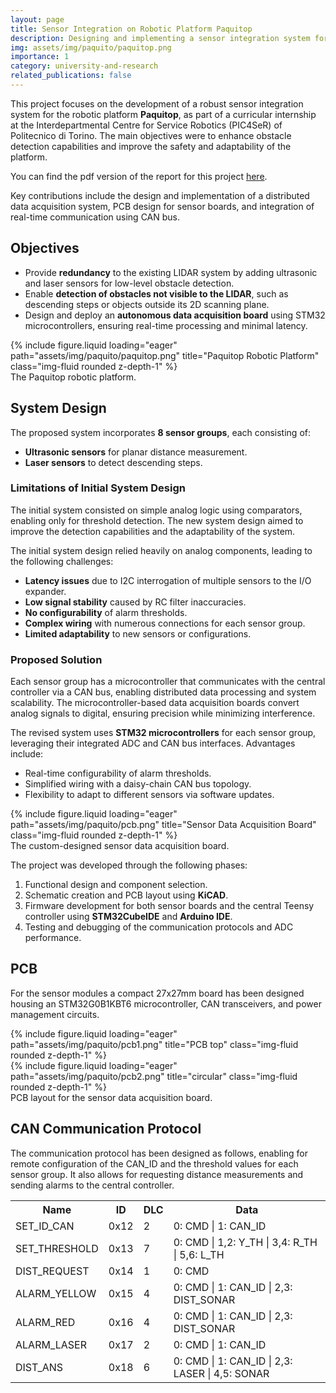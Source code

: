 ```yaml
---
layout: page
title: Sensor Integration on Robotic Platform Paquitop
description: Designing and implementing a sensor integration system for enhanced obstacle detection on the Paquitop robotic platform.
img: assets/img/paquito/paquitop.png
importance: 1
category: university-and-research
related_publications: false
---
```


This project focuses on the development of a robust sensor integration system for the robotic platform **Paquitop**, as part of a curricular internship at the Interdepartmental Centre for Service Robotics (PIC4SeR) of Politecnico di Torino. The main objectives were to enhance obstacle detection capabilities and improve the safety and adaptability of the platform.

You can find the pdf version of the report for this project [here](/assets/pdf/Andrea_Grillo_Report_PIC4SeR_Paquitop.pdf).

Key contributions include the design and implementation of a distributed data acquisition system, PCB design for sensor boards, and integration of real-time communication using CAN bus.

## Objectives

- Provide **redundancy** to the existing LIDAR system by adding ultrasonic and laser sensors for low-level obstacle detection.
- Enable **detection of obstacles not visible to the LIDAR**, such as descending steps or objects outside its 2D scanning plane.
- Design and deploy an **autonomous data acquisition board** using STM32 microcontrollers, ensuring real-time processing and minimal latency.

<div class="row">
    <div class="col-sm mt-3 mt-md-0">
        {% include figure.liquid loading="eager" path="assets/img/paquito/paquitop.png" title="Paquitop Robotic Platform" class="img-fluid rounded z-depth-1" %}
    </div>
</div>
<div class="caption">
    The Paquitop robotic platform.
</div>

## System Design

The proposed system incorporates **8 sensor groups**, each consisting of:
- **Ultrasonic sensors** for planar distance measurement.
- **Laser sensors** to detect descending steps.


### Limitations of Initial System Design
The initial system consisted on simple analog logic using comparators, enabling only for threshold detection. The new system design aimed to improve the detection capabilities and the adaptability of the system.

The initial system design relied heavily on analog components, leading to the following challenges:
- **Latency issues** due to I2C interrogation of multiple sensors to the I/O expander.
- **Low signal stability** caused by RC filter inaccuracies.
- **No configurability** of alarm thresholds.
- **Complex wiring** with numerous connections for each sensor group.
- **Limited adaptability** to new sensors or configurations.

### Proposed Solution

Each sensor group has a microcontroller that communicates with the central controller via a CAN bus, enabling distributed data processing and system scalability. The microcontroller-based data acquisition boards convert analog signals to digital, ensuring precision while minimizing interference.

The revised system uses **STM32 microcontrollers** for each sensor group, leveraging their integrated ADC and CAN bus interfaces. Advantages include:
- Real-time configurability of alarm thresholds.
- Simplified wiring with a daisy-chain CAN bus topology.
- Flexibility to adapt to different sensors via software updates.

<div class="row justify-content-center">
    <div class="col-sm-7 mt-3 mt-md-0">
        {% include figure.liquid loading="eager" path="assets/img/paquito/pcb.png" title="Sensor Data Acquisition Board" class="img-fluid rounded z-depth-1" %}
    </div>
</div>
<div class="caption">
    The custom-designed sensor data acquisition board.
</div>


The project was developed through the following phases:
1. Functional design and component selection.
2. Schematic creation and PCB layout using **KiCAD**.
3. Firmware development for both sensor boards and the central Teensy controller using **STM32CubeIDE** and **Arduino IDE**.
4. Testing and debugging of the communication protocols and ADC performance.

## PCB
For the sensor modules a compact 27x27mm board has been designed housing an STM32G0B1KBT6 microcontroller, CAN transceivers, and power management circuits.
<div class="row">
    <div class="col-sm-6 mt-3 mt-md-0">
        {% include figure.liquid loading="eager" path="assets/img/paquito/pcb1.png" title="PCB top" class="img-fluid rounded z-depth-1" %}
    </div>
    <div class="col-sm-6 mt-3 mt-md-0">
        {% include figure.liquid loading="eager" path="assets/img/paquito/pcb2.png" title="circular" class="img-fluid rounded z-depth-1" %}
    </div>
</div>
<div class="caption">
    PCB layout for the sensor data acquisition board.
</div>

## CAN Communication Protocol
The communication protocol has been designed as follows, enabling for remote configuration of the CAN_ID and the threshold values for each sensor group. It also allows for requesting distance measurements and sending alarms to the central controller.


<!-- | Name            | ID   | DLC | Data                                        |
|----------------|------|-----|---------------------------------------------|
| SET_ID_CAN     | 0x12 | 2   | 0: CMD \| 1: CAN_ID                        |
| SET_THRESHOLD  | 0x13 | 7   | 0: CMD \| 1,2: Y_TH \| 3,4: R_TH \| 5,6: L_TH |
| DIST_REQUEST   | 0x14 | 1   | 0: CMD                                     |
| ALARM_YELLOW   | 0x15 | 4   | 0: CMD \| 1: CAN_ID \| 2,3: DIST_SONAR     |
| ALARM_RED      | 0x16 | 4   | 0: CMD \| 1: CAN_ID \| 2,3: DIST_SONAR     |
| ALARM_LASER    | 0x17 | 2   | 0: CMD \| 1: CAN_ID                        |
| DIST_ANS       | 0x18 | 6   | 0: CMD \| 1: CAN_ID \| 2,3: LASER \| 4,5: SONAR | -->

<div align="center">
<table>
    <tr>
        <th>Name</th>
        <th>ID</th>
        <th>DLC</th>
        <th>Data</th>
    </tr>
    <tr>
        <td>SET_ID_CAN</td>
        <td>0x12</td>
        <td>2</td>
        <td>0: CMD | 1: CAN_ID</td>
    </tr>
    <tr>
        <td>SET_THRESHOLD</td>
        <td>0x13</td>
        <td>7</td>
        <td>0: CMD | 1,2: Y_TH | 3,4: R_TH | 5,6: L_TH</td>
    </tr>
    <tr>
        <td>DIST_REQUEST</td>
        <td>0x14</td>
        <td>1</td>
        <td>0: CMD</td>
    </tr>
    <tr>
        <td>ALARM_YELLOW</td>
        <td>0x15</td>
        <td>4</td>
        <td>0: CMD | 1: CAN_ID | 2,3: DIST_SONAR</td>
    </tr>
    <tr>
        <td>ALARM_RED</td>
        <td>0x16</td>
        <td>4</td>
        <td>0: CMD | 1: CAN_ID | 2,3: DIST_SONAR</td>
    </tr>
    <tr>
        <td>ALARM_LASER</td>
        <td>0x17</td>
        <td>2</td>
        <td>0: CMD | 1: CAN_ID</td>
    </tr>
    <tr>
        <td>DIST_ANS</td>
        <td>0x18</td>
        <td>6</td>
        <td>0: CMD | 1: CAN_ID | 2,3: LASER | 4,5: SONAR</td>
    </tr>
</table>
</div>